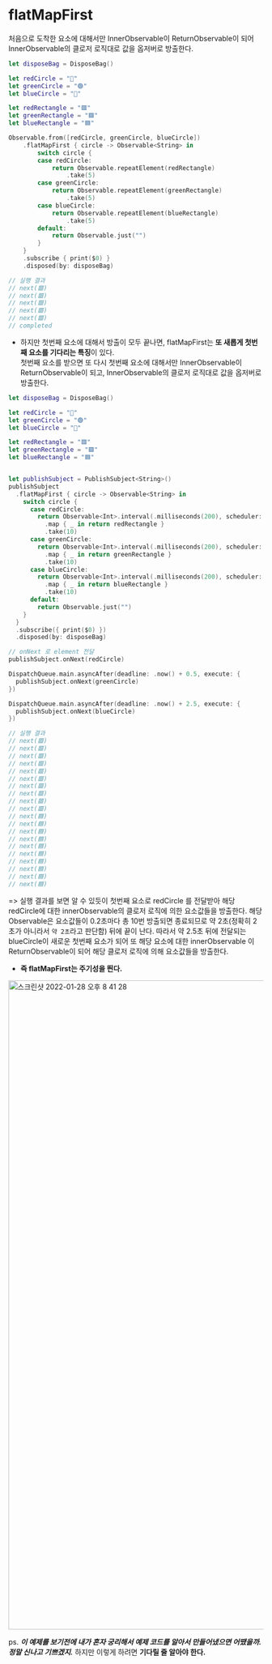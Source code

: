 # flatMapFirst 

처음으로 도착한 요소에 대해서만 InnerObservable이 ReturnObservable이 되어 InnerObservable의 클로저 로직대로 값을 옵저버로 방출한다.

```swift
let disposeBag = DisposeBag()

let redCircle = "🔴"
let greenCircle = "🟢"
let blueCircle = "🔵"

let redRectangle = "🟥"
let greenRectangle = "🟩"
let blueRectangle = "🟦"

Observable.from([redCircle, greenCircle, blueCircle])
    .flatMapFirst { circle -> Observable<String> in
        switch circle {
        case redCircle:
            return Observable.repeatElement(redRectangle)
                .take(5)
        case greenCircle:
            return Observable.repeatElement(greenRectangle)
                .take(5)
        case blueCircle:
            return Observable.repeatElement(blueRectangle)
                .take(5)
        default:
            return Observable.just("")
        }
    }
    .subscribe { print($0) }
    .disposed(by: disposeBag)

// 실행 결과 
// next(🟥)
// next(🟥)
// next(🟥)
// next(🟥)
// next(🟥)
// completed
```


* 하지만 첫번째 요소에 대해서 방출이 모두 끝나면, flatMapFirst는 **또 새롭게 첫번째 요소를 기다리는 특징**이 있다.
<br>첫번째 요소를 받으면 또 다시 첫번째 요소에 대해서만 InnerObservable이 ReturnObservable이 되고, InnerObservable의 클로저 로직대로 값을 옵저버로 방출한다.

```swift 
let disposeBag = DisposeBag()

let redCircle = "🔴"
let greenCircle = "🟢"
let blueCircle = "🔵"

let redRectangle = "🟥"
let greenRectangle = "🟩"
let blueRectangle = "🟦"


let publishSubject = PublishSubject<String>()
publishSubject
  .flatMapFirst { circle -> Observable<String> in
    switch circle {
      case redCircle:
        return Observable<Int>.interval(.milliseconds(200), scheduler: MainScheduler.instance)
          .map { _ in return redRectangle }
          .take(10)
      case greenCircle:
        return Observable<Int>.interval(.milliseconds(200), scheduler: MainScheduler.instance)
          .map { _ in return greenRectangle }
          .take(10)
      case blueCircle:
        return Observable<Int>.interval(.milliseconds(200), scheduler: MainScheduler.instance)
          .map { _ in return blueRectangle }
          .take(10)
      default:
        return Observable.just("")
    }
  }
  .subscribe({ print($0) })
  .disposed(by: disposeBag)

// onNext 로 element 전달
publishSubject.onNext(redCircle)

DispatchQueue.main.asyncAfter(deadline: .now() + 0.5, execute: {
  publishSubject.onNext(greenCircle)
})

DispatchQueue.main.asyncAfter(deadline: .now() + 2.5, execute: {
  publishSubject.onNext(blueCircle)
})

// 실행 결과 
// next(🟥)
// next(🟥)
// next(🟥)
// next(🟥)
// next(🟥)
// next(🟥)
// next(🟥)
// next(🟥)
// next(🟥)
// next(🟥)
// next(🟦)
// next(🟦)
// next(🟦)
// next(🟦)
// next(🟦)
// next(🟦)
// next(🟦)
// next(🟦)
// next(🟦)
// next(🟦)
```

=> 실행 결과를 보면 알 수 있듯이 첫번째 요소로 redCircle 를 전달받아 해당 redCircle에 대한 innerObservable의 클로저 로직에 의한 요소값들을 방출한다. 해당 Observable은 요소값들이 0.2초마다 총 10번 방출되면 종료되므로 약 2초(정확히 2초가 아니라서 `약 2초`라고 판단함) 뒤에 끝이 난다. 따라서 약 2.5초 뒤에 전달되는 blueCircle이 새로운 첫번째 요소가 되어 또 해당 요소에 대한 innerObservable 이 ReturnObservable이 되어 해당 클로저 로직에 의해 요소값들을 방출한다. 

* **즉 flatMapFirst는 주기성을 띈다.**

<img width="1282" alt="스크린샷 2022-01-28 오후 8 41 28" src="https://user-images.githubusercontent.com/38216027/151541195-910979fb-4b7e-43d7-8504-045fc07c36bd.png">

ps. ***이 예제를 보기전에 내가 혼자 궁리해서 예제 코드를 알아서 만들어냈으면 어땠을까. 정말 신나고 기쁘겠지.*** 하지만 이렇게 하려면 **기다릴 줄 알아야 한다.**